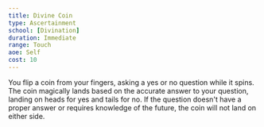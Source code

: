 ```yaml
---
title: Divine Coin
type: Ascertainment
school: [Divination]
duration: Immediate
range: Touch
aoe: Self
cost: 10
---
```

You flip a coin from your fingers, asking a yes or no question while it spins. The coin magically lands based on the accurate answer to your question, landing on heads for yes and tails for no. If the question doesn't have a proper answer or requires knowledge of the future, the coin will not land on either side.
